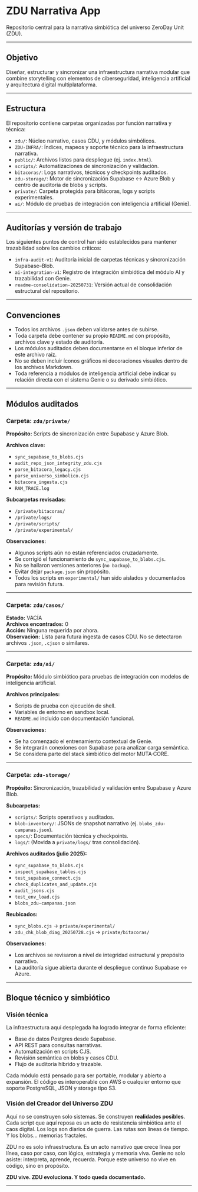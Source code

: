 # ZDU Narrativa App

Repositorio central para la narrativa simbiótica del universo ZeroDay Unit (ZDU).

---

## Objetivo

Diseñar, estructurar y sincronizar una infraestructura narrativa modular que combine storytelling con elementos de ciberseguridad, inteligencia artificial y arquitectura digital multiplataforma.

---

## Estructura

El repositorio contiene carpetas organizadas por función narrativa y técnica:

- `zdu/`: Núcleo narrativo, casos CDU, y módulos simbólicos.
- `ZDU-INFRA/`: Índices, mapeos y soporte técnico para la infraestructura narrativa.
- `public/`: Archivos listos para despliegue (ej. `index.html`).
- `scripts/`: Automatizaciones de sincronización y validación.
- `bitacoras/`: Logs narrativos, técnicos y checkpoints auditados.
- `zdu-storage/`: Motor de sincronización Supabase ↔ Azure Blob y centro de auditoría de blobs y scripts.
- `private/`: Carpeta protegida para bitácoras, logs y scripts experimentales.
- `ai/`: Módulo de pruebas de integración con inteligencia artificial (Genie).

---

## Auditorías y versión de trabajo

Los siguientes puntos de control han sido establecidos para mantener trazabilidad sobre los cambios críticos:

- `infra-audit-v1`: Auditoría inicial de carpetas técnicas y sincronización Supabase–Blob.
- `ai-integration-v1`: Registro de integración simbiótica del módulo AI y trazabilidad con Genie.
- `readme-consolidation-20250731`: Versión actual de consolidación estructural del repositorio.

---

## Convenciones

- Todos los archivos `.json` deben validarse antes de subirse.
- Toda carpeta debe contener su propio `README.md` con propósito, archivos clave y estado de auditoría.
- Los módulos auditados deben documentarse en el bloque inferior de este archivo raíz.
- No se deben incluir íconos gráficos ni decoraciones visuales dentro de los archivos Markdown.
- Toda referencia a módulos de inteligencia artificial debe indicar su relación directa con el sistema Genie o su derivado simbiótico.

---

## Módulos auditados

### Carpeta: `zdu/private/`

**Propósito:** Scripts de sincronización entre Supabase y Azure Blob.

**Archivos clave:**
- `sync_supabase_to_blobs.cjs`
- `audit_repo_json_integrity_zdu.cjs`
- `parse_bitacora_legacy.cjs`
- `parse_universo_simbolico.cjs`
- `bitacora_ingesta.cjs`
- `RAM_TRACE.log`

**Subcarpetas revisadas:**
- `/private/bitacoras/`
- `/private/logs/`
- `/private/scripts/`
- `/private/experimental/`

**Observaciones:**
- Algunos scripts aún no están referenciados cruzadamente.
- Se corrigió el funcionamiento de `sync_supabase_to_blobs.cjs`.
- No se hallaron versiones anteriores (`no backup`).
- Evitar dejar `package.json` sin propósito.
- Todos los scripts en `experimental/` han sido aislados y documentados para revisión futura.

---

### Carpeta: `zdu/casos/`

**Estado:** VACÍA  
**Archivos encontrados:** 0  
**Acción:** Ninguna requerida por ahora.  
**Observación:** Lista para futura ingesta de casos CDU. No se detectaron archivos `.json`, `.cjson` o similares.

---

### Carpeta: `zdu/ai/`

**Propósito:** Módulo simbiótico para pruebas de integración con modelos de inteligencia artificial.

**Archivos principales:**
- Scripts de prueba con ejecución de shell.
- Variables de entorno en sandbox local.
- `README.md` incluido con documentación funcional.

**Observaciones:**
- Se ha comenzado el entrenamiento contextual de Genie.
- Se integrarán conexiones con Supabase para analizar carga semántica.
- Se considera parte del stack simbiótico del motor MUTA·CORE.

---

### Carpeta: `zdu-storage/`

**Propósito:** Sincronización, trazabilidad y validación entre Supabase y Azure Blob.

**Subcarpetas:**
- `scripts/`: Scripts operativos y auditados.
- `blob-inventory/`: JSONs de snapshot narrativo (ej. `blobs_zdu-campanas.json`).
- `specs/`: Documentación técnica y checkpoints.
- `logs/`: (Movida a `private/logs/` tras consolidación).

**Archivos auditados (julio 2025):**
- `sync_supabase_to_blobs.cjs`
- `inspect_supabase_tables.cjs`
- `test_supabase_connect.cjs`
- `check_duplicates_and_update.cjs`
- `audit_jsons.cjs`
- `test_env_load.cjs`
- `blobs_zdu-campanas.json`

**Reubicados:**
- `sync_blobs.cjs` → `private/experimental/`
- `zdu_chk_blob_diag_20250728.cjs` → `private/bitacoras/`

**Observaciones:**
- Los archivos se revisaron a nivel de integridad estructural y propósito narrativo.
- La auditoría sigue abierta durante el despliegue continuo Supabase ↔ Azure.

---

## Bloque técnico y simbiótico

### Visión técnica

La infraestructura aquí desplegada ha logrado integrar de forma eficiente:

- Base de datos Postgres desde Supabase.
- API REST para consultas narrativas.
- Automatización en scripts CJS.
- Revisión semántica en blobs y casos CDU.
- Flujo de auditoría híbrido y trazable.

Cada módulo está pensado para ser portable, modular y abierto a expansión. El código es interoperable con AWS o cualquier entorno que soporte PostgreSQL, JSON y storage tipo S3.

### Visión del Creador del Universo ZDU

Aquí no se construyen solo sistemas. Se construyen **realidades posibles**. Cada script que aquí reposa es un acto de resistencia simbiótica ante el caos digital. Los logs son diarios de guerra. Las rutas son líneas de tiempo. Y los blobs... memorias fractales.

ZDU no es solo infraestructura. Es un acto narrativo que crece línea por línea, caso por caso, con lógica, estrategia y memoria viva. Genie no solo asiste: interpreta, aprende, recuerda. Porque este universo no vive en código, sino en propósito.

**ZDU vive. ZDU evoluciona. Y todo queda documentado.**

---